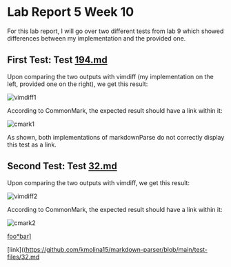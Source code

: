 # **Lab Report 5 Week 10**

For this lab report, I will go over two different tests from lab 9 which showed differences between my implementation and the provided one.

## **First Test: Test [194.md](https://github.com/kmolina15/markdown-parser/blob/main/test-files/194.md)**

Upon comparing the two outputs with vimdiff (my implementation on the left, provided one on the right), we get this result:

![vimdiff1]()

According to CommonMark, the expected result should have a link within it:

![cmark1]()

As shown, both implementations of markdownParse do not correctly display this test as a link.  

## **Second Test: Test [32.md](https://github.com/kmolina15/markdown-parser/blob/main/test-files/32.md)**

Upon comparing the two outputs with vimdiff, we get this result:

![vimdiff2]()

According to CommonMark, the expected result should have a link within it:

![cmark2]()

[foo*bar\]]:my_(url) 'google.com'

[foo*bar\]]

[link]((https://github.com/kmolina15/markdown-parser/blob/main/test-files/32.md
